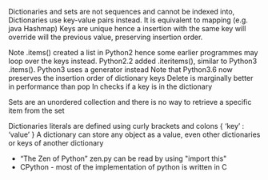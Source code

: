 Dictionaries and sets are not sequences and cannot be indexed into, 
Dictionaries use key-value pairs instead. It is equivalent to mapping (e.g. java Hashmap)
Keys are unique hence a insertion with the same key will override will the previous value, preserving insertion order.

Note .items() created a list in Python2 hence some earlier programmes may loop over the keys instead. Python2.2 added .iteritems(), similar to Python3 .items(). Python3 uses a generator instead
Note that Python3.6 now preserves the insertion order of dictionary keys
Delete is marginally better in performance than pop
In checks if a key is in the dictionary

Sets are an unordered collection and there is no way to retrieve a specific item from the set


Dictionaries literals are defined using curly brackets and colons { ‘key’ : ‘value’ }
A dictionary can store any object as a value, even other dictionaries or keys of another dictionary



- “The Zen of Python” zen.py can be read by using "import this"
- CPython - most of the implementation of python is written in C
